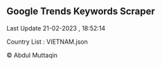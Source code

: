 

## Google Trends Keywords Scraper 
 
Last Update 21-02-2023 , 18:52:14

Country List :
VIETNAM.json



© Abdul Muttaqin 
